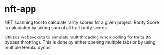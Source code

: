 # nft-app

NFT scanning tool to calculate rarity scores for a given project. Rarity Score is calculated by taking sum of all trait rarity scores.

Utilizes websockets to simulate multithreading when polling for traits (to bypass throttling). This is done by either opening multiple tabs or by using multiple Heroku dynos.
